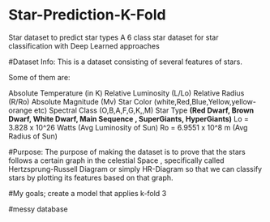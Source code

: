 # Star-Prediction-K-Fold


Star dataset to predict star types
A 6 class star dataset for star classification with Deep Learned approaches


#Dataset Info:
This is a dataset consisting of several features of stars.

Some of them are:

Absolute Temperature (in K)
Relative Luminosity (L/Lo)
Relative Radius (R/Ro)
Absolute Magnitude (Mv)
Star Color (white,Red,Blue,Yellow,yellow-orange etc)
Spectral Class (O,B,A,F,G,K,,M)
Star Type **(Red Dwarf, Brown Dwarf, White Dwarf, Main Sequence , SuperGiants, HyperGiants)**
Lo = 3.828 x 10^26 Watts (Avg Luminosity of Sun)
Ro = 6.9551 x 10^8 m (Avg Radius of Sun)



#Purpose:
The purpose of making the dataset is to prove that the stars follows a certain graph in the celestial Space ,
specifically called Hertzsprung-Russell Diagram or simply HR-Diagram
so that we can classify stars by plotting its features based on that graph.

#My goals; create a model that applies k-fold 3 

#messy database 
